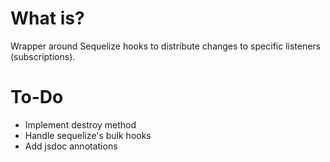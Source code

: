 # What is?
Wrapper around Sequelize hooks to distribute changes to specific listeners (subscriptions).

# To-Do
* Implement destroy method
* Handle sequelize's bulk hooks
* Add jsdoc annotations
